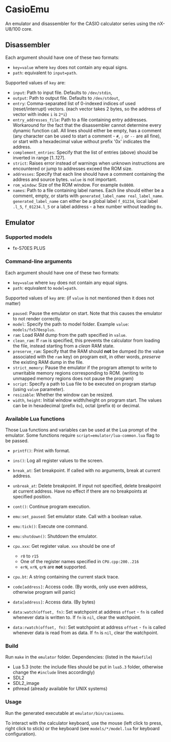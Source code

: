 # CasioEmu

An emulator and disassembler for the CASIO calculator series using the nX-U8/100 core.

## Disassembler

Each argument should have one of these two formats:

* `key=value` where `key` does not contain any equal signs.
* `path`: equivalent to `input=path`.

Supported values of `key` are:

* `input`: Path to input file. Defaults to `/dev/stdin`,
* `output`: Path to output file. Defaults to `/dev/stdout`,
* `entry`: Comma-separated list of 0-indexed indices of used (reset/interrupt) vectors. (each vector takes 2 bytes, so the address of vector with index `i` is `2*i`)
* `entry_addresses_file`: Path to a file containing entry addresses. Workaround
   for the fact that the disassembler cannot determine every dynamic function
   call. All lines should either be empty, has a comment (any character can be
   used to start a comment - `#`, `;` or `--` are all fine), or start with a
   hexadecimal value without prefix '0x' indicates the address.
* `complement_entries`: Specify that the list of entries (above) should be inverted in range [1..127].
* `strict`: Raises error instead of warnings when unknown instructions are encountered or jump to addresses exceed the ROM size.
* `addresses`: Specify that each line should have a comment containing the address and source bytes. `value` is not important.
* `rom_window`: Size of the ROM window. For example `0x8000`.
* `names`: Path to a file containing label names.
   Each line should either be a comment, empty,
   or starts with `generated_label_name real_label_name`.
   `generated_label_name` can either be a global label `f_01234`, local label `.l_5`,
   `f_01234.l_5` or a label address - a hex number without leading `0x`.

## Emulator

### Supported models

* fx-570ES PLUS

### Command-line arguments

Each argument should have one of these two formats:

* `key=value` where `key` does not contain any equal signs.
* `path`: equivalent to `model=path`.

Supported values of `key` are: (if `value` is not mentioned then it does not matter)

* `paused`: Pause the emulator on start. Note that this causes the emulator to not render correctly.
* `model`: Specify the path to model folder. Example `value`: `models/fx570esplus`.
* `ram`: Load RAM dump from the path specified in `value`.
* `clean_ram`: If `ram` is specified, this prevents the calculator from loading the file, instead starting from a *clean* RAM state.
* `preserve_ram`: Specify that the RAM should **not** be dumped (to the value associated with the `ram` key) on program exit, in other words, *preserve* the existing RAM dump in the file.
* `strict_memory`: Pause the emulator if the program attempt to write to unwritable memory regions corresponding to ROM. (writing to unmapped memory regions does not pause the program)
* `script`: Specify a path to Lua file to be executed on program startup (using `value` parameter).
* `resizable`: Whether the window can be resized.
* `width`, `height`: Initial window width/height on program start. The values can be in hexadecimal (prefix `0x`), octal (prefix `0`) or decimal.

### Available Lua functions

Those Lua functions and variables can be used at the Lua prompt of the emulator.
Some functions require `script=emulator/lua-common.lua` flag to be passed.

* `printf()`: Print with format.
* `ins()`: Log all register values to the screen.
* `break_at`: Set breakpoint. If called with no arguments, break at current address.
* `unbreak_at`: Delete breakpoint. If input not specified, delete breakpoint at current address. Have no effect if there are no breakpoints at specified position.
* `cont()`: Continue program execution.

* `emu:set_paused`: Set emulator state. Call with a boolean value.
* `emu:tick()`: Execute one command.
* `emu:shutdown()`: Shutdown the emulator.

* `cpu.xxx`: Get register value. `xxx` should be one of
	* `r0` to `r15`
	* One of the register names specified in `CPU.cpp:200..216`
	* `erN`, `xrN`, `qrN` are **not** supported.
* `cpu.bt`: A string containing the current stack trace.

* `code[address]`: Access code. (By words, only use even address, otherwise program will panic)
* `data[address]`: Access data. (By bytes)
* `data:watch(offset, fn)`: Set watchpoint at address `offset` - `fn` is called whenever
data is written to. If `fn` is `nil`, clear the watchpoint.
* `data:rwatch(offset, fn)`: Set watchpoint at address `offset` - `fn` is called whenever
data is read from as data. If `fn` is `nil`, clear the watchpoint.

### Build

Run `make` in the `emulator` folder. Dependencies: (listed in the `Makefile`)

* Lua 5.3 (note: the include files should be put in `lua5.3` folder, otherwise change the `#include` lines accordingly)
* SDL2
* SDL2\_image
* pthread (already available for UNIX systems)

### Usage

Run the generated executable at `emulator/bin/casioemu`.

To interact with the calculator keyboard, use the mouse (left click to press, right click to stick) or the keyboard (see `models/*/model.lua` for keyboard configuration).
